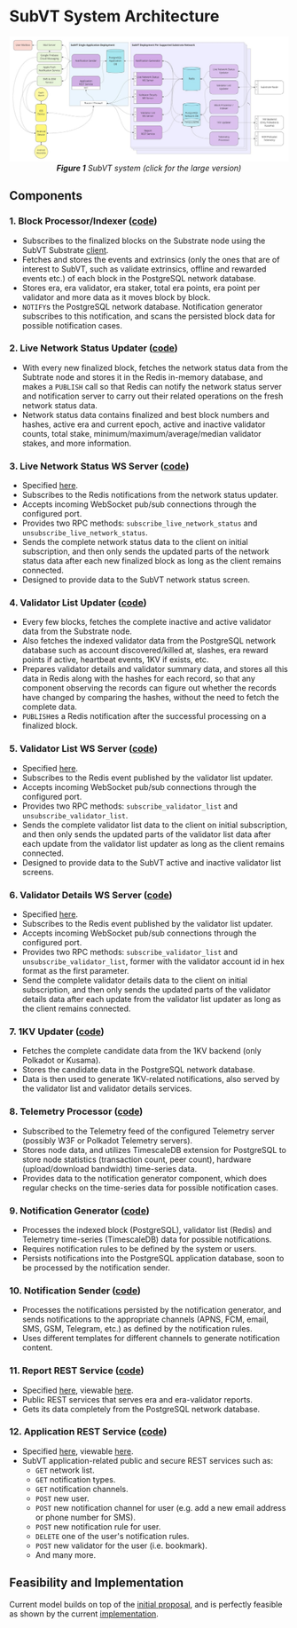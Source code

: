 # SubVT System Architecture

<p align="center">
  <a href="https://raw.githubusercontent.com/helikon-labs/subvt/main/document/software/image/01-subvt_system_architecture_large.jpg" target="_blank">
    <img src="./image/01-subvt_system_architecture_small.jpg"/>
  </a>
  <br/>
  <i>
    <b>Figure 1</b> SubVT system (click for the large version)
  </i>
</p>

## Components

### 1. Block Processor/Indexer ([code](https://github.com/helikon-labs/subvt-backend/tree/main/subvt-block-processor))
- Subscribes to the finalized blocks on the Substrate node using the SubVT Substrate
  [client](https://github.com/helikon-labs/subvt-backend/tree/main/subvt-substrate-client). 
- Fetches and stores the events and extrinsics (only the ones that are of interest to SubVT, such as validate extrinsics, 
  offline and rewarded events etc.) of each block in the PostgreSQL network database.
- Stores era, era validator, era staker, total era points, era point per validator and more data as it moves block by block.
- `NOTIFY`s the PostgreSQL network database. Notification generator subscribes to this notification, and scans the persisted
  block data for possible notification cases.

### 2. Live Network Status Updater ([code](https://github.com/helikon-labs/subvt-backend/tree/main/subvt-live-network-status-updater))
- With every new finalized block, fetches the network status data from the Subtrate node and stores it in the Redis
  in-memory database, and makes a `PUBLISH` call so that Redis can notify the network status server and notification
  server to carry out their related operations on the fresh network status data.
- Network status data contains finalized and best block numbers and hashes, active era and current epoch, active and
  inactive validator counts, total stake, minimum/maximum/average/median validator stakes, and more information.

### 3. Live Network Status WS Server ([code](https://github.com/helikon-labs/subvt-backend/tree/main/subvt-live-network-status-server))
- Specified [here](https://github.com/helikon-labs/subvt-backend/blob/main/subvt-live-network-status-server/README.md).
- Subscribes to the Redis notifications from the network status updater.
- Accepts incoming WebSocket pub/sub connections through the configured port.
- Provides two RPC methods: `subscribe_live_network_status` and `unsubscribe_live_network_status`.
- Sends the complete network status data to the client on initial subscription, and then only sends the updated parts of 
  the network status data after each new finalized block as long as the client remains connected.
- Designed to provide data to the SubVT network status screen.

### 4. Validator List Updater ([code](https://github.com/helikon-labs/subvt-backend/tree/main/subvt-validator-list-updater))
- Every few blocks, fetches the complete inactive and active validator data from the Substrate node.
- Also fetches the indexed validator data from the PostgreSQL network database such as account discovered/killed at,
  slashes, era reward points if active, heartbeat events, 1KV if exists, etc.
- Prepares validator details and validator summary data, and stores all this data in Redis along with the hashes for 
  each record, so that any component observing the records can figure out whether the records have changed by comparing
  the hashes, without the need to fetch the complete data.
- `PUBLISH`es a Redis notification after the successful processing on a finalized block.

### 5. Validator List WS Server ([code](https://github.com/helikon-labs/subvt-backend/tree/main/subvt-validator-list-server))
- Specified [here](https://github.com/helikon-labs/subvt-backend/blob/main/subvt-validator-list-server/README.md).
- Subscribes to the Redis event published by the validator list updater.
- Accepts incoming WebSocket pub/sub connections through the configured port.
- Provides two RPC methods: `subscribe_validator_list` and `unsubscribe_validator_list`.
- Sends the complete validator list data to the client on initial subscription, and then only sends the updated parts of
  the validator list data after each update from the validator list updater as long as the client remains connected.
- Designed to provide data to the SubVT active and inactive validator list screens.

### 6. Validator Details WS Server ([code](https://github.com/helikon-labs/subvt-backend/tree/main/subvt-validator-details-server))
- Specified [here](https://github.com/helikon-labs/subvt-backend/blob/main/subvt-validator-details-server/README.md).
- Subscribes to the Redis event published by the validator list updater.
- Accepts incoming WebSocket pub/sub connections through the configured port.
- Provides two RPC methods: `subscribe_validator_list` and `unsubscribe_validator_list`, former with the validator
  account id in hex format as the first parameter.
- Send the complete validator details data to the client on initial subscription, and then only sends the updated parts
  of the validator details data after each update from the validator list updater as long as the client remains 
  connected.

### 7. 1KV Updater ([code](https://github.com/helikon-labs/subvt-backend/tree/main/subvt-onekv-updater))
- Fetches the complete candidate data from the 1KV backend (only Polkadot or Kusama).
- Stores the candidate data in the PostgreSQL network database.
- Data is then used to generate 1KV-related notifications, also served by the validator list and validator details 
  services.

### 8. Telemetry Processor ([code](https://github.com/helikon-labs/subvt-backend/tree/main/subvt-telemetry-processor))
- Subscribed to the Telemetry feed of the configured Telemetry server (possibly W3F or Polkadot Telemetry servers).
- Stores node data, and utilizes TimescaleDB extension for PostgreSQL to store node statistics (transaction count, peer
  count), hardware (upload/download bandwidth) time-series data.
- Provides data to the notification generator component, which does regular checks on the time-series data for possible
  notification cases.

### 9. Notification Generator ([code](https://github.com/helikon-labs/subvt-backend/tree/main/subvt-notification-generator))
- Processes the indexed block (PostgreSQL), validator list (Redis) and Telemetry time-series (TimescaleDB) data for 
  possible notifications.
- Requires notification rules to be defined by the system or users.
- Persists notifications into the PostgreSQL application database, soon to be processed by the notification sender.

### 10. Notification Sender ([code](https://github.com/helikon-labs/subvt-backend/tree/main/subvt-notification-sender))
- Processes the notifications persisted by the notification generator, and sends notifications to the appropriate
  channels (APNS, FCM, email, SMS, GSM, Telegram, etc.) as defined by the notification rules.
- Uses different templates for different channels to generate notification content.

### 11. Report REST Service ([code](https://github.com/helikon-labs/subvt-backend/tree/main/subvt-report-service))
- Specified [here](https://github.com/helikon-labs/subvt-backend/blob/main/subvt-report-service/open-api-spec/subvt_report_service.yml), 
  viewable [here](https://helikon-labs.stoplight.io/docs/subvt/YXBpOjM0MDAzMjEz-sub-vt-report-service).
- Public REST services that serves era and era-validator reports.
- Gets its data completely from the PostgreSQL network database.

### 12. Application REST Service ([code](https://github.com/helikon-labs/subvt-backend/tree/main/subvt-app-service))
- Specified [here](https://github.com/helikon-labs/subvt-backend/blob/main/subvt-app-service/open-api-spec/subvt_app_service.yml), 
  viewable [here](https://helikon-labs.stoplight.io/docs/subvt/YXBpOjM0Mjg0NzAw-sub-vt-application-service).
- SubVT application-related public and secure REST services such as:
    - `GET` network list.
    - `GET` notification types.
    - `GET` notification channels.
    - `POST` new user.
    - `POST` new notification channel for user (e.g. add a new email address or phone number for SMS).
    - `POST` new notification rule for user.
    - `DELETE` one of the user's notification rules.
    - `POST` new validator for the user (i.e. bookmark).
    - And many more.

## Feasibility and Implementation
Current model builds on top of the [initial proposal](https://docs.google.com/document/d/1mCD1lRoEwbV3Xp5N-HzEKA0KROCmNkMFInLGd4nAz-k/edit?usp=sharing),
and is perfectly feasible as shown by the current [implementation](https://github.com/helikon-labs/subvt-backend).
